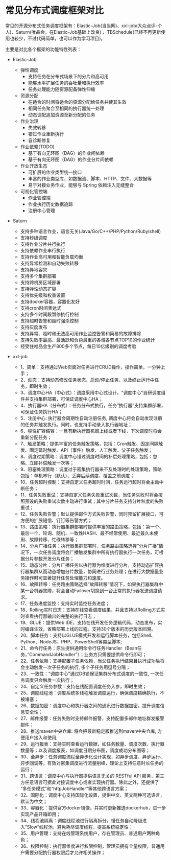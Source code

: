 # 常见分布式调度框架对比

常见的开源分布式任务调度框架有：Elastic-Job(当当网)、xxl-job(大众点评-个人)、Saturn(唯品会，在Elastic-Job基础上改良) 、TBSchedule(已经不再更新使用也较少，不过代码简单，也可以作为学习项目)。

主要是对比各个框架的功能特性列表：

+ Elastic-Job
  - 弹性调度
    - 支持任务在分布式场景下的分片和高可用
    - 能够水平扩展任务的吞吐量和执行效率
    - 任务处理能力随资源配备弹性伸缩
  - 资源分配
    - 在适合的时间将适合的资源分配给任务并使其生效
    - 相同任务聚合至相同的执行器统一处理
    - 动态调配追加资源至新分配的任务
  - 作业治理
    - 失效转移
    - 错过作业重新执行
    - 自诊断修复
  - 作业依赖(TODO)
    - 基于有向无环图（DAG）的作业间依赖
    - 基于有向无环图（DAG）的作业分片间依赖
  - 作业开放生态
    - 可扩展的作业类型统一接口
    - 丰富的作业类型库，如数据流、脚本、HTTP、文件、大数据等
    - 易于对接业务作业，能够与 Spring 依赖注入无缝整合
  - 可视化管控端
    - 作业管控端
    - 作业执行历史数据追踪
    - 注册中心管理

+ Saturn 
  + 支持多种语言作业，语言无关(Java/Go/C++/PHP/Python/Ruby/shell)
  + 支持秒级调度
  + 支持作业分片并行执行
  + 支持依赖作业串行执行
  + 支持作业高可用和智能负载均衡
  + 支持异常检测和自动失败转移
  + 支持异地容灾
  + 支持多个集群部署
  + 支持跨机房区域部署
  + 支持弹性动态扩容
  + 支持优先级和权重设置
  + 支持docker容器，容器化友好
  + 支持cron时间表达式
  + 支持多个时间段暂停执行控制
  + 支持超时告警和超时强杀控制
  + 支持灰度发布
  + 支持异常、超时和无法高可用作业监控告警和简易的故障排除
  + 支持失败率最高、最活跃和负荷最重的各域各节点TOP10的作业统计
  + 经受住唯品会生产800多个节点，每日10亿级别的调度考验

+ xxl-job
  + 1、简单：支持通过Web页面对任务进行CRUD操作，操作简单，一分钟上手；
  + 2、动态：支持动态修改任务状态、启动/停止任务，以及终止运行中任务，即时生效；
  + 3、调度中心HA（中心式）：调度采用中心式设计，“调度中心”自研调度组件并支持集群部署，可保证调度中心HA；
  + 4、执行器HA（分布式）：任务分布式执行，任务”执行器”支持集群部署，可保证任务执行HA；
  + 5、注册中心: 执行器会周期性自动注册任务, 调度中心将会自动发现注册的任务并触发执行。同时，也支持手动录入执行器地址；
  + 6、弹性扩容缩容：一旦有新执行器机器上线或者下线，下次调度时将会重新分配任务；
  + 7、触发策略：提供丰富的任务触发策略，包括：Cron触发、固定间隔触发、固定延时触发、API（事件）触发、人工触发、父子任务触发；
  + 8、调度过期策略：调度中心错过调度时间的补偿处理策略，包括：忽略、立即补偿触发一次等；
  + 9、阻塞处理策略：调度过于密集执行器来不及处理时的处理策略，策略包括：单机串行（默认）、丢弃后续调度、覆盖之前调度；
  + 10、任务超时控制：支持自定义任务超时时间，任务运行超时将会主动中断任务；
  + 11、任务失败重试：支持自定义任务失败重试次数，当任务失败时将会按照预设的失败重试次数主动进行重试；其中分片任务支持分片粒度的失败重试；
  + 12、任务失败告警；默认提供邮件方式失败告警，同时预留扩展接口，可方便的扩展短信、钉钉等告警方式；
  + 13、路由策略：执行器集群部署时提供丰富的路由策略，包括：第一个、最后一个、轮询、随机、一致性HASH、最不经常使用、最近最久未使用、故障转移、忙碌转移等；
  + 14、分片广播任务：执行器集群部署时，任务路由策略选择”分片广播”情况下，一次任务调度将会广播触发集群中所有执行器执行一次任务，可根据分片参数开发分片任务；
  + 15、动态分片：分片广播任务以执行器为维度进行分片，支持动态扩容执行器集群从而动态增加分片数量，协同进行业务处理；在进行大数据量业务操作时可显著提升任务处理能力和速度。
  + 16、故障转移：任务路由策略选择”故障转移”情况下，如果执行器集群中某一台机器故障，将会自动Failover切换到一台正常的执行器发送调度请求。
  + 17、任务进度监控：支持实时监控任务进度；
  + 18、Rolling实时日志：支持在线查看调度结果，并且支持以Rolling方式实时查看执行器输出的完整的执行日志；
  + 19、GLUE：提供Web IDE，支持在线开发任务逻辑代码，动态发布，实时编译生效，省略部署上线的过程。支持30个版本的历史版本回溯。
  + 20、脚本任务：支持以GLUE模式开发和运行脚本任务，包括Shell、Python、NodeJS、PHP、PowerShell等类型脚本;
  + 21、命令行任务：原生提供通用命令行任务Handler（Bean任务，”CommandJobHandler”）；业务方只需要提供命令行即可；
  + 22、任务依赖：支持配置子任务依赖，当父任务执行结束且执行成功后将会主动触发一次子任务的执行, 多个子任务用逗号分隔；
  + 23、一致性：“调度中心”通过DB锁保证集群分布式调度的一致性, 一次任务调度只会触发一次执行；
  + 24、自定义任务参数：支持在线配置调度任务入参，即时生效；
  + 25、调度线程池：调度系统多线程触发调度运行，确保调度精确执行，不被堵塞；
  + 26、数据加密：调度中心和执行器之间的通讯进行数据加密，提升调度信息安全性；
  + 27、邮件报警：任务失败时支持邮件报警，支持配置多邮件地址群发报警邮件；
  + 28、推送maven中央仓库: 将会把最新稳定版推送到maven中央仓库, 方便用户接入和使用;
  + 29、运行报表：支持实时查看运行数据，如任务数量、调度次数、执行器数量等；以及调度报表，如调度日期分布图，调度成功分布图等；
  + 30、全异步：任务调度流程全异步化设计实现，如异步调度、异步运行、异步回调等，有效对密集调度进行流量削峰，理论上支持任意时长任务的运行；
  + 31、跨语言：调度中心与执行器提供语言无关的 RESTful API 服务，第三方任意语言可据此对接调度中心或者实现执行器。除此之外，还提供了 “多任务模式”和“httpJobHandler”等其他跨语言方案；
  + 32、国际化：调度中心支持国际化设置，提供中文、英文两种可选语言，默认为中文；
  + 33、容器化：提供官方docker镜像，并实时更新推送dockerhub，进一步实现产品开箱即用；
  + 34、线程池隔离：调度线程池进行隔离拆分，慢任务自动降级进入”Slow”线程池，避免耗尽调度线程，提高系统稳定性；
  + 35、用户管理：支持在线管理系统用户，存在管理员、普通用户两种角色；
  + 36、权限控制：执行器维度进行权限控制，管理员拥有全量权限，普通用户需要分配执行器权限后才允许相关操作；



